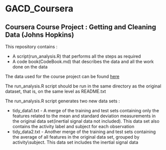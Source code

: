 GACD_Coursera
====
Coursera Course Project : Getting and Cleaning Data (Johns Hopkins)
----
This repository contains : 
* A script(run_analysis.R) that performs all the steps as required
* A code book(CodeBook.md) that describes the data and all the work done on the data

The data used for the course project can be found [here](http://archive.ics.uci.edu/ml/datasets/Human+Activity+Recognition+Using+Smartphones)

The run_analysis.R script should be run in the same directory as the original dataset, that is, on the same level as README.txt

The run_analysis.R script generates two new data sets :
* tidy_data1.txt - A merge of the training and test sets containing only the features related to the mean and standard deviation measurements in the original data set(inertial signal data not included). This data set also contains the activity label and subject for each observation
* tidy_data2.txt - Another merge of the training and test sets containing the average of all features in the original data set, grouped by activity\subject. This data set includes the inertial signal data

